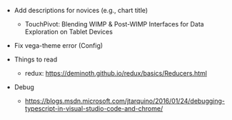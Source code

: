 - Add descriptions for novices (e.g., chart title)
  - TouchPivot: Blending WIMP & Post-WIMP Interfaces for Data Exploration on Tablet Devices
- Fix vega-theme error (Config)


- Things to read
  - redux: https://deminoth.github.io/redux/basics/Reducers.html
- Debug
  - https://blogs.msdn.microsoft.com/jtarquino/2016/01/24/debugging-typescript-in-visual-studio-code-and-chrome/